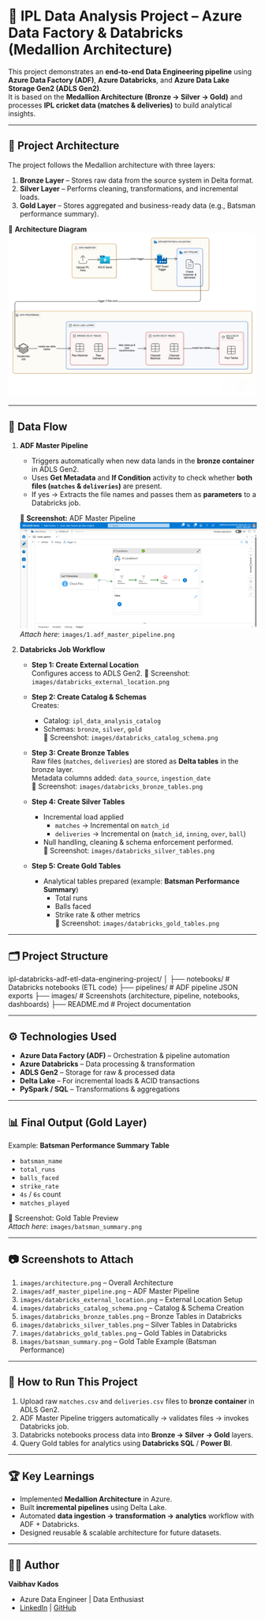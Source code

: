 # 🏏 IPL Data Analysis Project – Azure Data Factory & Databricks (Medallion Architecture)

This project demonstrates an **end-to-end Data Engineering pipeline** using **Azure Data Factory (ADF)**, **Azure Databricks**, and **Azure Data Lake Storage Gen2 (ADLS Gen2)**.  
It is based on the **Medallion Architecture (Bronze → Silver → Gold)** and processes **IPL cricket data (matches & deliveries)** to build analytical insights.

---

## 🚀 Project Architecture

The project follows the Medallion architecture with three layers:

1. **Bronze Layer** – Stores raw data from the source system in Delta format.  
2. **Silver Layer** – Performs cleaning, transformations, and incremental loads.  
3. **Gold Layer** – Stores aggregated and business-ready data (e.g., Batsman performance summary).

📌 **Architecture Diagram**  
![Architecture Diagram](architecture/ipl_de_architecture.png)  

---

## 🔄 Data Flow

1. **ADF Master Pipeline**  
   - Triggers automatically when new data lands in the **bronze container** in ADLS Gen2.  
   - Uses **Get Metadata** and **If Condition** activity to check whether **both files (`matches` & `deliveries`)** are present.  
   - If yes → Extracts the file names and passes them as **parameters** to a Databricks job.  

   📌 **Screenshot:** ADF Master Pipeline
   ![ADF_master_pipeline](images/1.adf_master_pipeline.png)  
   _Attach here_: `images/1.adf_master_pipeline.png`

3. **Databricks Job Workflow**
   - **Step 1: Create External Location**  
     Configures access to ADLS Gen2.
     📌 Screenshot: `images/databricks_external_location.png`

   - **Step 2: Create Catalog & Schemas**  
     Creates:
     - Catalog: `ipl_data_analysis_catalog`  
     - Schemas: `bronze`, `silver`, `gold`  
     📌 Screenshot: `images/databricks_catalog_schema.png`

   - **Step 3: Create Bronze Tables**  
     Raw files (`matches`, `deliveries`) are stored as **Delta tables** in the bronze layer.  
     Metadata columns added: `data_source`, `ingestion_date`  
     📌 Screenshot: `images/databricks_bronze_tables.png`

   - **Step 4: Create Silver Tables**  
     - Incremental load applied  
       - `matches` → Incremental on `match_id`  
       - `deliveries` → Incremental on (`match_id`, `inning`, `over`, `ball`)  
     - Null handling, cleaning & schema enforcement performed.  
     📌 Screenshot: `images/databricks_silver_tables.png`

   - **Step 5: Create Gold Tables**  
     - Analytical tables prepared (example: **Batsman Performance Summary**)  
       - Total runs  
       - Balls faced  
       - Strike rate & other metrics  
     📌 Screenshot: `images/databricks_gold_tables.png`

---

## 🗂 Project Structure

ipl-databricks-adf-etl-data-enginering-project/
│
├── notebooks/ # Databricks notebooks (ETL code)
├── pipelines/ # ADF pipeline JSON exports
├── images/ # Screenshots (architecture, pipeline, notebooks, dashboards)
├── README.md # Project documentation

---

## ⚙️ Technologies Used

- **Azure Data Factory (ADF)** – Orchestration & pipeline automation  
- **Azure Databricks** – Data processing & transformation  
- **ADLS Gen2** – Storage for raw & processed data  
- **Delta Lake** – For incremental loads & ACID transactions  
- **PySpark / SQL** – Transformations & aggregations  

---

## 📊 Final Output (Gold Layer)

Example: **Batsman Performance Summary Table**  
- `batsman_name`  
- `total_runs`  
- `balls_faced`  
- `strike_rate`  
- `4s` / `6s` count  
- `matches_played`  

📌 Screenshot: Gold Table Preview  
_Attach here_: `images/batsman_summary.png`

---

## 📷 Screenshots to Attach

1. `images/architecture.png` – Overall Architecture  
2. `images/adf_master_pipeline.png` – ADF Master Pipeline  
3. `images/databricks_external_location.png` – External Location Setup  
4. `images/databricks_catalog_schema.png` – Catalog & Schema Creation  
5. `images/databricks_bronze_tables.png` – Bronze Tables in Databricks  
6. `images/databricks_silver_tables.png` – Silver Tables in Databricks  
7. `images/databricks_gold_tables.png` – Gold Tables in Databricks  
8. `images/batsman_summary.png` – Gold Table Example (Batsman Performance)

---

## 📌 How to Run This Project

1. Upload raw `matches.csv` and `deliveries.csv` files to **bronze container** in ADLS Gen2.  
2. ADF Master Pipeline triggers automatically → validates files → invokes Databricks job.  
3. Databricks notebooks process data into **Bronze → Silver → Gold** layers.  
4. Query Gold tables for analytics using **Databricks SQL** / **Power BI**.

---

## 🏆 Key Learnings

- Implemented **Medallion Architecture** in Azure.  
- Built **incremental pipelines** using Delta Lake.  
- Automated **data ingestion → transformation → analytics** workflow with ADF + Databricks.  
- Designed reusable & scalable architecture for future datasets.  

---

## 👨‍💻 Author

**Vaibhav Kados**  
- Azure Data Engineer | Data Enthusiast  
- [LinkedIn](https://www.linkedin.com) | [GitHub](https://github.com)
